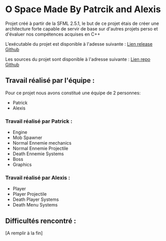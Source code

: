 # O Space Made By Patrcik and Alexis

Projet créé à partir de la SFML 2.5.1, le but de ce projet étais de créer une architecture forte capable de servir de base sur d'autres projets perso et d'évaluer nos compétences acquises en C++

L’exécutable du projet est disponible à l'adesse suivante :
[Lien release Github](https://github.com/AlexisAubineau/Project-Shooter/releases)

Les sources du projet sont disponible à l'adresse suivante :
[Lien repo Github](https://github.com/AlexisAubineau/Project-Shooter)

## Travail réalisé par l'équipe :

Pour ce projet nous avons constitué une équipe de 2 personnes:

 - Patrick
 - Alexis

### Travail réalisé par Patrick :

 - Engine
 - Mob Spawner
 - Normal Ennemie mechanics
 - Normal Ennemie Projectile
 - Death Ennemie Systems
 - Boss
 - Graphics

### Travail réalisé par Alexis :

 - Player
 - Player Projectile
 - Death Player Systems
 - Death Menu Systems

## Difficultés rencontré :

[A remplir à la fin]
